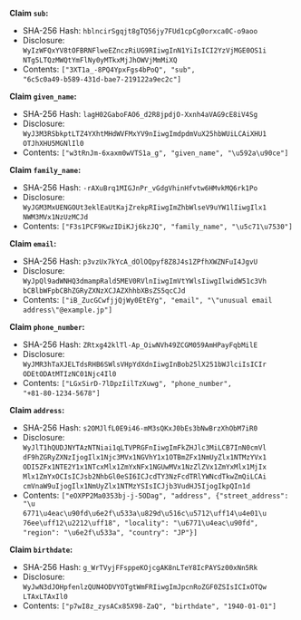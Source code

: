 __Claim `sub`:__

 * SHA-256 Hash: `hblncirSgqjt8gTQ56jy7FUd1cpCg0orxca0C-o9aoo`
 * Disclosure:\
`WyIzWFQxYV8tOFBRNFlweEZnczRiUG9RIiwgInN1YiIsICI2YzVjMGE0OS1i`\
`NTg5LTQzMWQtYmFlNy0yMTkxMjJhOWVjMmMiXQ`
 * Contents:
`["3XT1a_-8PQ4YpxFgs4bPoQ", "sub",`\
`"6c5c0a49-b589-431d-bae7-219122a9ec2c"]`


__Claim `given_name`:__

 * SHA-256 Hash: `lagH02GaboFAO6_d2R8jpdjO-Xxnh4aVAG9cE8iV4Sg`
 * Disclosure:\
`WyJ3M3RSbkptLTZ4YXhtMHdWVFMxYV9nIiwgImdpdmVuX25hbWUiLCAiXHU1`\
`OTJhXHU5MGNlIl0`
 * Contents:
`["w3tRnJm-6xaxm0wVTS1a_g", "given_name", "\u592a\u90ce"]`


__Claim `family_name`:__

 * SHA-256 Hash: `-rAXuBrq1MIGJnPr_vGdgVhinHfvtw6HMvkMQ6rk1Po`
 * Disclosure:\
`WyJGM3MxUENGOUt3eklEaUtKajZrekpRIiwgImZhbWlseV9uYW1lIiwgIlx1`\
`NWM3MVx1NzUzMCJd`
 * Contents:
`["F3s1PCF9KwzIDiKJj6kzJQ", "family_name", "\u5c71\u7530"]`


__Claim `email`:__

 * SHA-256 Hash: `p3vzUx7kYcA_dOlOQpyf8Z8J4s1ZPfhXWZNFuI4JgvU`
 * Disclosure:\
`WyJpQl9adWNHQ3dmampRald5MEV0RVlnIiwgImVtYWlsIiwgIlwidW51c3Vh`\
`bCBlbWFpbCBhZGRyZXNzXCJAZXhhbXBsZS5qcCJd`
 * Contents:
`["iB_ZucGCwfjjQjWy0EtEYg", "email", "\"unusual email`\
`address\"@example.jp"]`


__Claim `phone_number`:__

 * SHA-256 Hash: `ZRtxg42klTl-Ap_OiwNVh49ZCGM059AmHPayFqbMilE`
 * Disclosure:\
`WyJMR3hTaXJELTdsRHB6SWlsVHpYdXdnIiwgInBob25lX251bWJlciIsICIr`\
`ODEtODAtMTIzNC01Njc4Il0`
 * Contents:
`["LGxSirD-7lDpzIilTzXuwg", "phone_number",`\
`"+81-80-1234-5678"]`


__Claim `address`:__

 * SHA-256 Hash: `s2OMJlfL0E9i46-mM3sQKxJ0bEs3bNwBrzXhObM7iR0`
 * Disclosure:\
`WyJlT1hQUDJNYTAzNTNiai1qLTVPRGFnIiwgImFkZHJlc3MiLCB7InN0cmVl`\
`dF9hZGRyZXNzIjogIlx1Njc3MVx1NGVhY1x1OTBmZFx1NmUyZlx1NTMzYVx1`\
`ODI5ZFx1NTE2Y1x1NTcxMlx1ZmYxNFx1NGUwMVx1NzZlZVx1ZmYxMlx1MjIx`\
`Mlx1ZmYxOCIsICJsb2NhbGl0eSI6ICJcdTY3NzFcdTRlYWNcdTkwZmQiLCAi`\
`cmVnaW9uIjogIlx1NmUyZlx1NTMzYSIsICJjb3VudHJ5IjogIkpQIn1d`
 * Contents:
`["eOXPP2Ma0353bj-j-5ODag", "address", {"street_address": "\u`\
`6771\u4eac\u90fd\u6e2f\u533a\u829d\u516c\u5712\uff14\u4e01\u`\
`76ee\uff12\u2212\uff18", "locality": "\u6771\u4eac\u90fd",`\
`"region": "\u6e2f\u533a", "country": "JP"}]`


__Claim `birthdate`:__

 * SHA-256 Hash: `g_WrTVyjFFsppeKOjcgAK8nLTeY8IcPAYSz00xNn5Rk`
 * Disclosure:\
`WyJwN3dJOHpfenlzQUN4ODVYOTgtWmFRIiwgImJpcnRoZGF0ZSIsICIxOTQw`\
`LTAxLTAxIl0`
 * Contents:
`["p7wI8z_zysACx85X98-ZaQ", "birthdate", "1940-01-01"]`